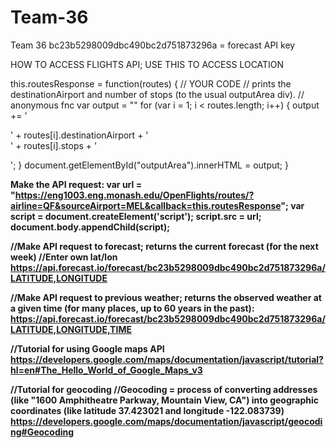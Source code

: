 # Team-36
Team 36
bc23b5298009dbc490bc2d751873296a = forecast API key

HOW TO ACCESS FLIGHTS API; USE THIS TO ACCESS LOCATION 

this.routesResponse = function(routes)
{
     // YOUR CODE
	// prints the destinationAirport and number of stops (to the usual outputArea div).
	// anonymous fnc
	var output = ""
	for (var i = 1; i < routes.length; i++)
	{
		output += '<p>' + routes[i].destinationAirport + '<br/>' + routes[i].stops + '</p>';
	}
	document.getElementById("outputArea").innerHTML = output;
}

<b>Make the API request:<b/>
var url = "https://eng1003.eng.monash.edu/OpenFlights/routes/?airline=QF&sourceAirport=MEL&callback=this.routesResponse";
var script = document.createElement('script');
script.src = url;
document.body.appendChild(script);

//Make API request to forecast; returns the current forecast (for the next week)
//Enter own lat/lon
https://api.forecast.io/forecast/bc23b5298009dbc490bc2d751873296a/LATITUDE,LONGITUDE

//Make API request to previous weather; returns the observed weather at a given time (for many places, up to 60 years in the past):
https://api.forecast.io/forecast/bc23b5298009dbc490bc2d751873296a/LATITUDE,LONGITUDE,TIME

//Tutorial for using Google maps API
https://developers.google.com/maps/documentation/javascript/tutorial?hl=en#The_Hello_World_of_Google_Maps_v3

//Tutorial for geocoding
//Geocoding = process of converting addresses (like "1600 Amphitheatre Parkway, Mountain View, CA") into geographic coordinates (like latitude 37.423021 and longitude -122.083739)
https://developers.google.com/maps/documentation/javascript/geocoding#Geocoding
